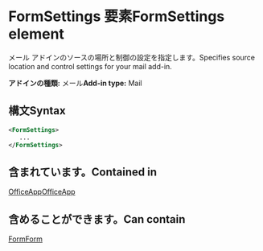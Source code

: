 # <a name="formsettings-element"></a><span data-ttu-id="80983-101">FormSettings 要素</span><span class="sxs-lookup"><span data-stu-id="80983-101">FormSettings element</span></span>

<span data-ttu-id="80983-102">メール アドインのソースの場所と制御の設定を指定します。</span><span class="sxs-lookup"><span data-stu-id="80983-102">Specifies source location and control settings for your mail add-in.</span></span>

<span data-ttu-id="80983-103">**アドインの種類:** メール</span><span class="sxs-lookup"><span data-stu-id="80983-103">**Add-in type:** Mail</span></span>

## <a name="syntax"></a><span data-ttu-id="80983-104">構文</span><span class="sxs-lookup"><span data-stu-id="80983-104">Syntax</span></span>

```XML
<FormSettings>
   ...
</FormSettings>
```

## <a name="contained-in"></a><span data-ttu-id="80983-105">含まれています。</span><span class="sxs-lookup"><span data-stu-id="80983-105">Contained in</span></span>

[<span data-ttu-id="80983-106">OfficeApp</span><span class="sxs-lookup"><span data-stu-id="80983-106">OfficeApp</span></span>](officeapp.md)

## <a name="can-contain"></a><span data-ttu-id="80983-107">含めることができます。</span><span class="sxs-lookup"><span data-stu-id="80983-107">Can contain</span></span>

[<span data-ttu-id="80983-108">Form</span><span class="sxs-lookup"><span data-stu-id="80983-108">Form</span></span>](form.md)

